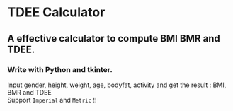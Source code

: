 # TDEE Calculator

## A effective calculator to compute BMI BMR and TDEE. 
### Write with Python and tkinter.

Input gender, height, weight, age, bodyfat, activity and get the result : BMI, BMR and TDEE   
Support `Imperial` and `Metric` !!
